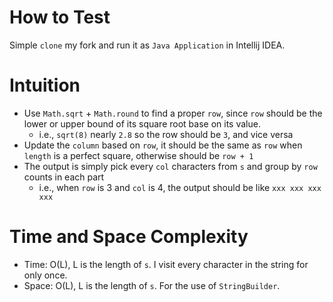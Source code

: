 # How to Test
Simple `clone` my fork and run it as `Java Application` in Intellij IDEA.

# Intuition
- Use `Math.sqrt` + `Math.round` to find a proper `row`, since `row` should be the lower or upper bound of its square root base on its value.
    - i.e., `sqrt(8)` nearly `2.8` so the row should be `3`, and vice versa
- Update the `column` based on `row`, it should be the same as `row` when `length` is a perfect square, otherwise should be `row + 1`
- The output is simply pick every `col` characters from `s` and group by `row` counts in each part
    - i.e., when `row` is 3 and `col` is 4, the output should be like `xxx xxx xxx xxx`

# Time and Space Complexity
- Time: O(L), L is the length of `s`. I visit every character in the string for only once.
- Space: O(L), L is the length of `s`. For the use of `StringBuilder`.